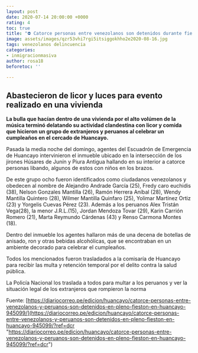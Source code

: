 ```yaml
---
layout: post
date: 2020-07-14 20:00:00 +0000
rating: 4
toc: true
title: "⛔ Catorce personas entre venezolanos son detenidos durante fiesta en Huancayo"
image: assets/images/qzr53vhi7rgi5itsiggokhho2e2020-08-16.jpg
tags: venezolanos delincuencia
categories:
- inmigracionmasiva
author: rosa18
beforetoc: ''

---
```

## Abastecieron de licor y luces para evento realizado en una vivienda

**La bulla que hacían dentro de una vivienda por el alto volúmen de la música terminó delatando su actividad clandestina con licor y comida que hicieron un grupo de extranjeros y peruanos al celebrar un cumpleaños en el cercado de Huancayo.**

Pasada la media noche del domingo, agentes del Escuadrón de Emergencia de Huancayo intervinieron el inmueble ubicado en la intersección de los jirones Húsares de Junín y Piura Antigua hallando en su interior a catorce personas libando, algunos de estos con niños en los brazos.

De este grupo ocho fueron identificados como ciudadanos venezolanos y obedecen al nombre de Alejandro Andrade García (25), Fredy caro euchidis (38), Nelson Gonzales Mantilla (26), Ramón Herrera Aníbal (28), Wendy Mantilla Quintero (28), Wilmer Mantilla Quinfaro (25), Yolimar Martínez Ortiz (23) y Yorgelis Cuevas Pérez (23). Además a los peruanos Alex Tristán Vega(28), la menor J.R.L.(15), Jordan Mendoza Tovar (29), Karin Carrión Romero (21), Marta Reymundo Cárdenas (43) y Renso Carmona Montes (18).

Dentro del inmueble los agentes hallaron más de una decena de botellas de anisado, ron y otras bebidas alcohólicas, que se encontraban en un ambiente decorado para celebrar el cumpleaños.

Todos los mencionados fueron trasladados a la comisaría de Huancayo para recibir las multa y retención temporal por el delito contra la salud pública.

La Policía Nacional los traslada a todos para multar a los peruanos y ver la situación legal de los extranjeros que rompieron la norma

Fuente: [https://diariocorreo.pe/edicion/huancayo/catorce-personas-entre-venezolanos-y-peruanos-son-detenidos-en-pleno-fieston-en-huancayo-945099/](https://diariocorreo.pe/edicion/huancayo/catorce-personas-entre-venezolanos-y-peruanos-son-detenidos-en-pleno-fieston-en-huancayo-945099/?ref=dcr "https://diariocorreo.pe/edicion/huancayo/catorce-personas-entre-venezolanos-y-peruanos-son-detenidos-en-pleno-fieston-en-huancayo-945099/?ref=dcr")